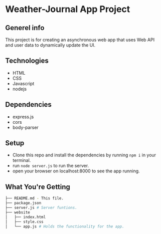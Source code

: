# Weather-Journal App Project

## Generel info

This project is for creating an asynchronous web app that uses Web API and user data to dynamically update the UI.

## Technologies

- HTML
- CSS
- Javascript
- nodejs

## Dependencies

- express.js
- cors
- body-parser

## Setup

- Clone this repo and install the dependencies by running `npm i` in your terminal.
- run `node server.js` to run the server.
- open your browser on localhost:8000 to see the app running.

## What You're Getting

```bash
├── README.md - This file.
├── package.json
├── server.js # Server funtions.
├── website
│   ├── index.html
│   ├── style.css
│   └── app.js # Holds the functionality for the app.
```
